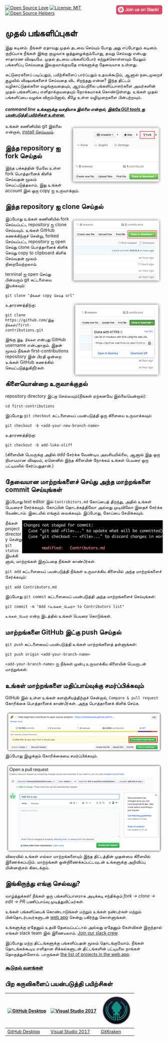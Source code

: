 [![Open Source Love](https://badges.frapsoft.com/os/v1/open-source.svg?v=103)](https://github.com/ellerbrock/open-source-badges/)
[<img align="right" width="150" src="../assets/join-slack-team.png">](https://join.slack.com/t/firstcontributors/shared_invite/enQtNjkxNzQwNzA2MTMwLTVhMWJjNjg2ODRlNWZhNjIzYjgwNDIyZWYwZjhjYTQ4OTBjMWM0MmFhZDUxNzBiYzczMGNiYzcxNjkzZDZlMDM)
[![License: MIT](https://img.shields.io/badge/License-MIT-green.svg)](https://opensource.org/licenses/MIT)
[![Open Source Helpers](https://www.codetriage.com/roshanjossey/first-contributions/badges/users.svg)](https://www.codetriage.com/roshanjossey/first-contributions)


# முதல் பங்களிப்புகள்

இது கடினம். நீங்கள் ஏதாவது முதல் தடவை செய்யும் போது அது எப்போதும் கடினம். குறிப்பாக நீங்கள் இங்கு குழுவாக ஒத்துழைக்கும்போது, தவறு செய்வது என்பது சாதாரண விஷயமே. முதல் தடவை பங்களிப்போர் கற்றுக்கொள்ளவும் மேலும் பங்களிப்பு செய்வதை இலகுவாக்குவதே எங்களுக்கு தேவையாக உள்ளது.

கட்டுரைகளைப் படிப்பதும், பயிற்சிகளைப் பார்ப்பதும் உதவக்கூடும், ஆனால் நடைமுறைச் சூழலில் விஷயங்களைச் செய்வதை விட சிறந்தது என்ன? இந்த திட்டம் வழிகாட்டுதல்களை வழங்குவதையும், ஆரம்பநிலை பங்களிப்பாளர்களை அவர்களின் முதல் பங்களிப்பை எளிதாக்குவதையும் நோக்கமாகக் கொண்டுள்ளது. உங்கள் முதல் பங்களிப்பை வழங்க விரும்பினால், கீழே உள்ள வழிமுறைகளை பின்பற்றவும்.

#### *command line உங்களுக்கு வசதியாக இல்லை என்றால், [இங்கே GUI tools ஐ பயன்படுத்தி பயிற்சிகள் உள்ளன.]( #tutorials-using-other-tools )*

<img align="right" width="300" src="../assets/fork.png" alt="இந்த repository ஐ fork செய்யவும்" />

உங்கள் கணினியில் git இல்லை என்றால், [install செய்யவும்](https://help.github.com/articles/set-up-git/).

## இந்த repository ஐ fork செய்தல்


இந்த பக்கத்தின் மேலே உள்ள fork பொத்தானைக் கிளிக் செய்வதன் மூலம் செயட்படுத்தலாம். 
இது உங்கள் account இல் ஒரு copy ஐ உருவாக்கும். 

## இந்த repository ஐ clone செய்தல்

<img align="right" width="300" src="../assets/clone.png" alt="இந்த repository ஐ clone செய்யவும்" />

இப்போது உங்கள் கணினியில் fork செய்யப்பட்ட repository ஐ clone செய்யவும். உங்கள் GitHub கணக்கிற்குச் சென்று, forked செய்யப்பட்ட repository ஐ open செய்து clone பொத்தானைக் கிளிக் செய்து copy to clipboard கிளிக் செய்வதன் மூலம் நிறைவேற்றலாம்.  

terminal ஐ open செய்து  பின்வரும் git கட்டளையை இயக்கவும்:

```
git clone "நீங்கள் copy செய்த url"
```

<img align="right" width="300" src="../assets/copy-to-clipboard.png" alt="copy URL to clipboard" />


உதாரணத்திற்கு:

```
git clone https://github.com/இது நீங்கள்/first-contributions.git
```

இங்கு `இது நீங்கள்` என்பது GitHub username என்பதாகும். இதன் மூலம் நீங்கள் first-contributions repository இன் பிரதி ஒன்றை உங்கள் GitHub கணக்கில் செயட்படுத்துகிறீர்கள். 

## கிளையொன்றை  உருவாக்குதல்

repository directory இட்கு செல்லவும்(நீங்கள் ஏற்கனவே இல்லையென்றால்):

```
cd first-contributions
```


இப்போது `git checkout` கட்டளையைப் பயன்படுத்தி ஒரு கிளையை உருவாக்கவும்:

```
git checkout -b <add-your-new-branch-name>
```

உதாரணத்திற்கு:

```
git checkout -b add-luke-oliff
```

(கிளையின் பெயருக்கு அதில் *add* சேர்க்க வேண்டிய அவசியமில்லை, ஆனால் இது ஒரு நியாயமான விஷயம், ஏனெனில் இந்த கிளையின் நோக்கம் உங்கள் பெயரை ஒரு பட்டியலில் சேர்ப்பதுதான்.)

## தேவையான மாற்றங்களைச் செய்து அந்த மாற்றங்களை commit செய்யுங்கள்

இப்போது text editor இல் `Contribitors.md` கோப்பைத் திறந்து, அதில் உங்கள் பெயரைச் சேர்க்கவும். கோப்பின் தொடக்கத்திலோ அல்லது முடிவிலோ இதைச் சேர்க்க வேண்டாம். இடையில் எங்கும் வைக்கவும். இப்போது, ​​கோப்பை சேமிக்கவும்.

<img align="right" width="450" src="../assets/git-status.png" alt="git status" />

நீங்கள் project directory சென்று `git status` இயக்கினால், மாற்றங்கள் இருப்பதை நீங்கள் காண்பீர்கள்.


`git add` கட்டளையைப் பயன்படுத்தி நீங்கள் உருவாக்கிய கிளையில் அந்த மாற்றங்களைச் சேர்க்கவும்:

```
git add Contributors.md
```

இப்போது `git commit` கட்டளையைப் பயன்படுத்தி அந்த மாற்றங்களைச் செய்யுங்கள்:

```
git commit -m "Add <உங்கள்_பெயர்> to Contributors list"
```

`உங்கள்_பெயர்` என்ற இடத்தில் உங்கள் பெயரை கொடுங்கள்.

## மாற்றங்களை GitHub இட்கு push செய்தல் 

`git push` கட்டளையைப் பயன்படுத்தி உங்கள் மாற்றங்களைத் தள்ளுங்கள்:

```
git push origin <add-your-branch-name>
```


`<add-your-branch-name>` ஐ நீங்கள் முன்பு உருவாக்கிய கிளையின் பெயருடன் மாற்றுங்கள்.

## உங்கள் மாற்றங்களை மதிப்பாய்வுக்கு சமர்ப்பிக்கவும்


GitHub இல் உள்ள உங்கள் களஞ்சியத்திற்குச் சென்றால், `Compare & pull request` கோரிக்கை பொத்தானைக் காண்பீர்கள். அந்த பொத்தானைக் கிளிக் செய்க.

<img style="float: right;" src="../assets/compare-and-pull.png" alt="create a pull request" />

இப்போது இழுக்கும் கோரிக்கையை சமர்ப்பிக்கவும்.

<img style="float: right;" src="../assets/submit-pull-request.png" alt="submit pull request" />

விரைவில் உங்கள் எல்லா மாற்றங்களையும் இந்த திட்டத்தின் முதன்மை கிளையில் இணைக்கப்படும். மாற்றங்கள் ஒன்றிணைக்கப்பட்டவுடன் உங்களுக்கு அறிவிப்பு மின்னஞ்சல் கிடைக்கும்.

## இங்கிருந்து எங்கு செல்வது?

வாழ்த்துக்கள்! நீங்கள் ஒரு பங்களிப்பாளராக அடிக்கடி சந்திக்கும் _fork -> clone -> edit -> PR_ பணிப்பாய்வு முடித்துவிட்டீர்கள்.


உங்கள் பங்களிப்பைக் கொண்டாடுங்கள் மற்றும் உங்கள் நண்பர்கள் மற்றும் பின்தொடர்பவர்களுடன் [web app](https://roshanjossey.github.io/first-contributions/#social-share) சென்று பகிர்ந்து கொள்ளுங்கள்.

உங்களுக்கு ஏதேனும் உதவி தேவைப்பட்டால் அல்லது ஏதேனும் கேள்விகள் இருந்தால் எங்கள் slack team இல் இணையலாம். [Join our slack crew](https://join.slack.com/t/firstcontributors/shared_invite/enQtMzE1MTYwNzI3ODQ0LTZiMDA2OGI2NTYyNjM1MTFiNTc4YTRhZTg4OWZjMzA0ZWZmY2UxYzVkMzI1ZmVmOWI4ODdkZWQwNTM2NDVmNjY).

இப்போது மற்ற திட்டங்களுக்கு பங்களிப்பதன் மூலம் தொடங்குவோம். நீங்கள் தொடங்கக்கூடிய எளிதான சிக்கல்களுடன் திட்டங்களின் பட்டியலை நாங்கள் தொகுத்துள்ளோம். பாருங்கள் [the list of projects in the web app](https://roshanjossey.github.io/first-contributions/#project-list).

### [கூடுதல் வளங்கள்](../additional-material/git_workflow_scenarios/additional-material.md)

## பிற கருவிகளைப் பயன்படுத்தி பயிற்சிகள்

|<a href="../github-desktop-tutorial.md"><img alt="GitHub Desktop" src="https://desktop.github.com/images/desktop-icon.svg" width="100"></a>|<a href="../github-windows-vs2017-tutorial.md"><img alt="Visual Studio 2017" src="https://upload.wikimedia.org/wikipedia/commons/c/cd/Visual_Studio_2017_Logo.svg" width="100"></a>|<a href="../gitkraken-tutorial.md"><img alt="GitKraken" src="../assets/gk-icon.png" width="100"></a>|
|---|---|---|
|[GitHub Desktop](../github-desktop-tutorial.md)|[Visual Studio 2017](../github-windows-vs2017-tutorial.md)|[GitKraken](../gitkraken-tutorial.md)|

